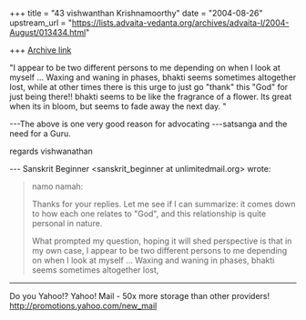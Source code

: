 +++
title = "43 vishwanthan Krishnamoorthy"
date = "2004-08-26"
upstream_url = "https://lists.advaita-vedanta.org/archives/advaita-l/2004-August/013434.html"

+++
[Archive link](https://lists.advaita-vedanta.org/archives/advaita-l/2004-August/013434.html)

"I appear to be two different persons to me depending
on when I look at myself ... Waxing and waning in
phases, bhakti seems sometimes altogether lost, while
at other times there is this urge to just go "thank"
this "God" for just being there!! bhakti seems to be
like the fragrance of a flower. Its great when its in
bloom, but seems to fade away the next day. "

---The above is one very good reason for advocating
---satsanga and the need for a Guru. 

regards
vishwanathan


--- Sanskrit Beginner
<sanskrit_beginner at unlimitedmail.org> wrote:

> namo namah:
> 
>  Thanks for your replies. 
>  Let me see if I can summarize: it comes down to how
> each one 
> relates to "God", and this relationship is quite
> personal in 
> nature. 
>  
>  What prompted my question, hoping it will shed
> perspective is 
> that in my own case, I appear to be two different
> persons to 
> me depending on when I look at myself ... Waxing and
> waning in 
> phases, bhakti seems sometimes altogether lost,




__________________________________
Do you Yahoo!?
Yahoo! Mail - 50x more storage than other providers!
http://promotions.yahoo.com/new_mail

